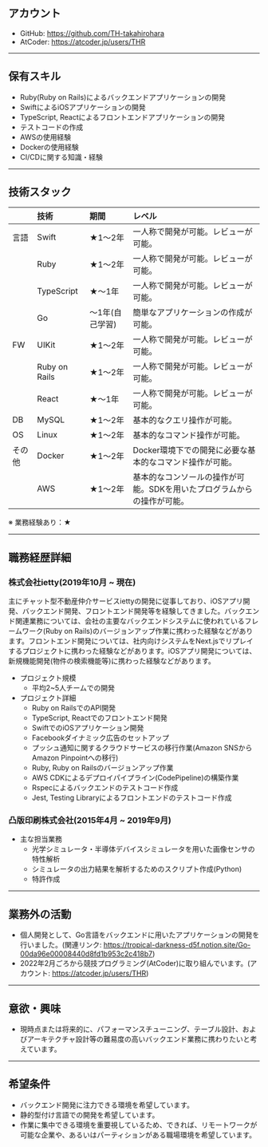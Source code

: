 ## アカウント
- GitHub: https://github.com/TH-takahirohara
- AtCoder: https://atcoder.jp/users/THR

---
## 保有スキル
- Ruby(Ruby on Rails)によるバックエンドアプリケーションの開発
- SwiftによるiOSアプリケーションの開発
- TypeScript, Reactによるフロントエンドアプリケーションの開発
- テストコードの作成
- AWSの使用経験
- Dockerの使用経験
- CI/CDに関する知識・経験

---
## 技術スタック
||技術|期間|レベル|
|:---|:---|:---|:---|
|言語|Swift|★1〜2年|一人称で開発が可能。レビューが可能。|
||Ruby|★1〜2年|一人称で開発が可能。レビューが可能。|
||TypeScript|★〜1年|一人称で開発が可能。レビューが可能。|
||Go|〜1年(自己学習)|簡単なアプリケーションの作成が可能。|
|FW|UIKit|★1〜2年|一人称で開発が可能。レビューが可能。|
||Ruby on Rails|★1〜2年|一人称で開発が可能。レビューが可能。|
||React|★〜1年|一人称で開発が可能。レビューが可能。|
|DB|MySQL|★1〜2年|基本的なクエリ操作が可能。|
|OS|Linux|★1〜2年|基本的なコマンド操作が可能。|
|その他|Docker|★1〜2年|Docker環境下での開発に必要な基本的なコマンド操作が可能。|
||AWS|★1〜2年|基本的なコンソールの操作が可能。SDKを用いたプログラムからの操作が可能。|

※ 業務経験あり：★

---
## 職務経歴詳細
### 株式会社ietty(2019年10月 ~ 現在)

主にチャット型不動産仲介サービスiettyの開発に従事しており、iOSアプリ開発、バックエンド開発、フロントエンド開発等を経験してきました。バックエンド関連業務については、会社の主要なバックエンドシステムに使われているフレームワーク(Ruby on Rails)のバージョンアップ作業に携わった経験などがあります。フロントエンド開発については、社内向けシステムをNext.jsでリプレイするプロジェクトに携わった経験などがあります。iOSアプリ開発については、新規機能開発(物件の検索機能等)に携わった経験などがあります。

- プロジェクト規模
  - 平均2~5人チームでの開発
- プロジェクト詳細
  - Ruby on RailsでのAPI開発
  - TypeScript, Reactでのフロントエンド開発
  - SwiftでのiOSアプリケーション開発
  - Facebookダイナミック広告のセットアップ
  - プッシュ通知に関するクラウドサービスの移行作業(Amazon SNSからAmazon Pinpointへの移行)
  - Ruby, Ruby on Railsのバージョンアップ作業
  - AWS CDKによるデプロイパイプライン(CodePipeline)の構築作業
  - Rspecによるバックエンドのテストコード作成
  - Jest, Testing Libraryによるフロントエンドのテストコード作成

### 凸版印刷株式会社(2015年4月 ~ 2019年9月)

- 主な担当業務
  - 光学シミュレータ・半導体デバイスシミュレータを用いた画像センサの特性解析
  - シミュレータの出力結果を解析するためのスクリプト作成(Python)
  - 特許作成

---
## 業務外の活動
- 個人開発として、Go言語をバックエンドに用いたアプリケーションの開発を行いました。(関連リンク: https://tropical-darkness-d5f.notion.site/Go-00da96e00008440d8fd1b953c2c418b7)
- 2022年2月ごろから競技プログラミング(AtCoder)に取り組んでいます。(アカウント: https://atcoder.jp/users/THR)

---
## 意欲・興味
- 現時点または将来的に、パフォーマンスチューニング、テーブル設計、およびアーキテクチャ設計等の難易度の高いバックエンド業務に携わりたいと考えています。

---
## 希望条件
- バックエンド開発に注力できる環境を希望しています。
- 静的型付け言語での開発を希望しています。
- 作業に集中できる環境を重要視しているため、できれば、リモートワークが可能な企業や、あるいはパーティションがある職場環境を希望しています。

